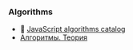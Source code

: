 ### Algorithms

- 📖 [JavaScript algorithms catalog](https://www.npmjs.com/package/javascript-problems-and-solutions)
- [Алгоритмы. Теория](https://github.com/PavPavv/MyJSCheatsheet/blob/master/js-code/algorithms/algorihms_ru.md)
